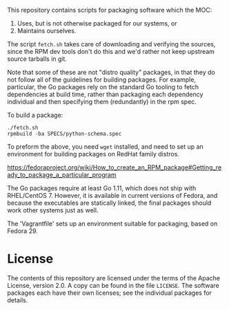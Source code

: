 This repository contains scripts for packaging software which the MOC:

1. Uses, but is not otherwise packaged for our systems, or
2. Maintains ourselves.

The script `fetch.sh` takes care of downloading and verifying the
sources, since the RPM dev tools don't do this and we'd rather not keep
upstream source tarballs in git.

Note that some of these are not "distro quality" packages, in that they
do not follow all of the guidelines for building packages. For example,
particular, the Go packages rely on the standard Go tooling to fetch
dependencies at build time, rather than packaging each dependency
individual and then specifying them (redundantly) in the rpm spec.

To build a package:

	./fetch.sh
	rpmbuild -ba SPECS/python-schema.spec

To preform the above, you need `wget` installed, and need to set up an
environment for building packages on RedHat family distros.

<https://fedoraproject.org/wiki/How_to_create_an_RPM_package#Getting_ready_to_package_a_particular_program>

The Go packages require at least Go 1.11, which does not ship with
RHEL/CentOS 7. However, it is available in current versions of Fedora,
and because the executables are statically linked, the final packages
should work other systems just as well.

The 'Vagrantfile' sets up an environment suitable for packaging, based
on Fedora 29.

# License

The contents of this repository are licensed under the terms of the
Apache License, version 2.0. A copy can be found in the file `LICENSE`.
The software packages each have their own licenses; see the individual
packages for details.
